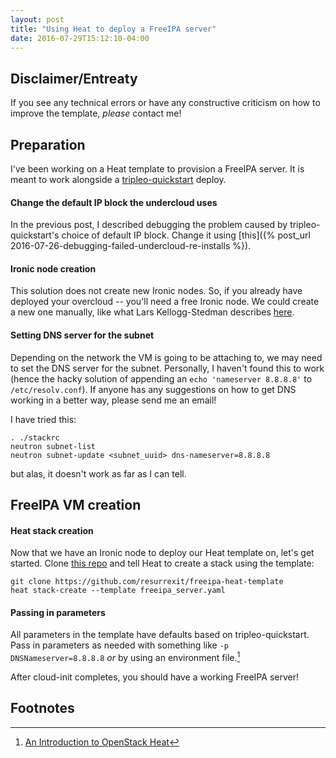 ```yaml
---
layout: post
title: "Using Heat to deploy a FreeIPA server"
date: 2016-07-29T15:12:10-04:00
---
```


Disclaimer/Entreaty
-------------------

If you see any technical errors or have any constructive criticism on how to improve the
template, _please_ contact me!

Preparation
------------

I've been working on a Heat template to provision a FreeIPA server. It is meant
to work alongside a [tripleo-quickstart](https://github.com/openstack/tripleo-quickstart)
deploy.

#### Change the default IP block the undercloud uses

In the previous post, I described debugging the problem caused by tripleo-quickstart's
choice of default IP block. Change it using
[this]({% post_url 2016-07-26-debugging-failed-undercloud-re-installs %}).

#### Ironic node creation

This solution does not create new Ironic nodes. So, if you already have deployed
your overcloud -- you'll need a free Ironic node. We could create a new one manually,
like what Lars Kellogg-Stedman describes
[here](http://blog.oddbit.com/2016/05/19/connecting-another-vm-to-your-tripleo-qu/).

#### Setting DNS server for the subnet

Depending on the network the VM is going to be attaching to, we may need to set the
DNS server for the subnet. Personally, I haven't found this to work (hence the hacky
solution of appending an `echo 'nameserver 8.8.8.8'` to `/etc/resolv.conf`). If anyone
has any suggestions on how to get DNS working in a better way, please send me an email!

I have tried this:

```
. ./stackrc  
neutron subnet-list  
neutron subnet-update <subnet_uuid> dns-nameserver=8.8.8.8  
```

but alas, it doesn't work as far as I can tell.

FreeIPA VM creation
-------------------

#### Heat stack creation

Now that we have an Ironic node to deploy our Heat template on, let's get started. Clone
[this repo](https://github.com/resurrexit/freeipa-heat-template) and tell Heat to create
a stack using the template:

```
git clone https://github.com/resurrexit/freeipa-heat-template
heat stack-create --template freeipa_server.yaml
```

#### Passing in parameters

All parameters in the template have defaults based on tripleo-quickstart.
Pass in parameters as needed with something like `-p DNSNameserver=8.8.8.8` _or_ by using
an environment file.[^1]

After cloud-init completes, you should have a working FreeIPA server!

Footnotes
---------

[^1]: [An Introduction to OpenStack Heat](http://blog.oddbit.com/2013/12/06/an-introduction-to-openstack-heat/)

